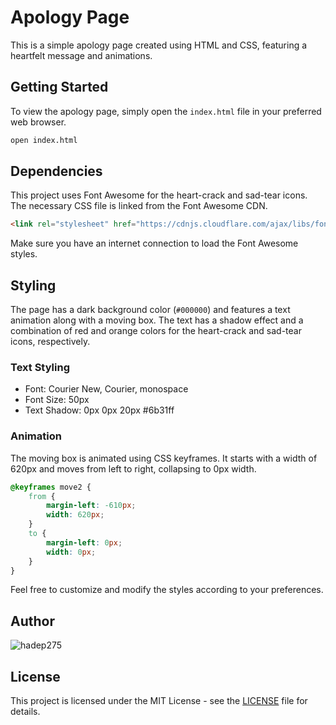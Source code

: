 # Apology Page

This is a simple apology page created using HTML and CSS, featuring a heartfelt message and animations.

## Getting Started

To view the apology page, simply open the `index.html` file in your preferred web browser.

```bash
open index.html
```

## Dependencies

This project uses Font Awesome for the heart-crack and sad-tear icons. The necessary CSS file is linked from the Font Awesome CDN.

```html
<link rel="stylesheet" href="https://cdnjs.cloudflare.com/ajax/libs/font-awesome/6.0.0/css/all.min.css" />
```

Make sure you have an internet connection to load the Font Awesome styles.

## Styling

The page has a dark background color (`#000000`) and features a text animation along with a moving box. The text has a shadow effect and a combination of red and orange colors for the heart-crack and sad-tear icons, respectively.

### Text Styling

- Font: Courier New, Courier, monospace
- Font Size: 50px
- Text Shadow: 0px 0px 20px #6b31ff

### Animation

The moving box is animated using CSS keyframes. It starts with a width of 620px and moves from left to right, collapsing to 0px width.

```css
@keyframes move2 {
    from {
        margin-left: -610px;
        width: 620px;
    }
    to {
        margin-left: 0px;
        width: 0px;
    }
}
```

Feel free to customize and modify the styles according to your preferences.

## Author

![hadep275](https://github.com/hadep275)

## License

This project is licensed under the MIT License - see the [LICENSE](LICENSE) file for details.
